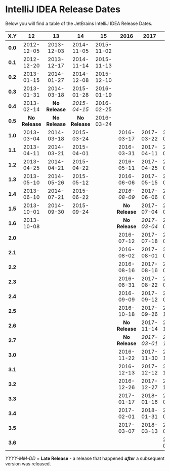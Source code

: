 # IntelliJ IDEA Release Dates
Below you will find a table of the JetBrains IntelliJ IDEA Release Dates.

|   X.Y   |       12       |       13       |       14       |       15       |      2016      |      2017      |      2018      |
|:-------:|:--------------:|:--------------:|:--------------:|:--------------:|:--------------:|:--------------:|:--------------:|
| **0.0** |   2012-12-05   |   2013-12-03   |   2014-11-05   |   2015-11-02   |                |                |                |
| **0.1** |   2012-12-20   |   2013-12-17   |   2014-11-14   |   2015-11-13   |                |                |                |
| **0.2** |   2013-01-15   |   2014-01-27   |   2014-12-08   |   2015-12-10   |                |                |                |
| **0.3** |   2013-01-31   |   2014-03-18   |   2015-01-28   |   2016-01-19   |                |                |                |
| **0.4** |   2013-02-14   | **No Release** |  _2015-04-15_  |   2016-02-25   |                |                |                |
| **0.5** | **No Release** | **No Release** | **No Release** |   2016-03-24   |                |                |                |
| **1.0** |   2013-03-04   |   2014-03-18   |   2015-03-24   |                |   2016-03-17   |   2017-03-22   |   2018-03-27   |
| **1.1** |   2013-04-11   |   2014-03-21   |   2015-04-01   |                |   2016-03-31   |   2017-04-11   |   2018-04-10   |
| **1.2** |   2013-04-25   |   2014-04-21   |   2015-04-22   |                |   2016-05-11   |   2017-04-25   |   2018-04-24   |
| **1.3** |   2013-05-10   |   2014-05-26   |   2015-05-12   |                |   2016-06-06   |   2017-05-15   |   2018-05-08   |
| **1.4** |   2013-06-10   |   2014-07-21   |   2015-06-22   |                |   _2016-08-09_ |   2017-06-06   |   2018-05-21   |
| **1.5** |   2013-10-01   |   2014-09-30   |   2015-09-24   |                | **No Release** |   2017-07-04   |   2018-06-13   |
| **1.6** |   2013-10-08   |                |                |                | **No Release** |  _2017-03-04_  |   2018-07-12   |
| **2.0** |                |                |                |                |   2016-07-12   |   2017-07-18   |   2018-07-24   |
| **2.1** |                |                |                |                |   2016-08-02   |   2017-08-01   |   2018-08-06   |
| **2.2** |                |                |                |                |   2016-08-16   |   2017-08-16   |   2018-08-20   |
| **2.3** |                |                |                |                |   2016-08-31   |   2017-08-22   |   2018-09-03   |
| **2.4** |                |                |                |                |   2016-09-09   |   2017-09-12   |   2018-09-17   |
| **2.5** |                |                |                |                |   2016-10-18   |   2017-09-26   |   2018-10-16   |
| **2.6** |                |                |                |                | **No Release** |   2017-11-14   |   2018-11-13   |
| **2.7** |                |                |                |                | **No Release** |  _2017-03-01_  |  _2018-11-26_  |
| **3.0** |                |                |                |                |   2016-11-22   |   2017-11-30   |   2018-11-20   |
| **3.1** |                |                |                |                |   2016-12-13   |   2017-12-12   |   2018-12-05   |
| **3.2** |                |                |                |                |   2016-12-26   |   2017-12-27   |   2018-12-18   |
| **3.3** |                |                |                |                |   2017-01-17   |   2018-01-16   |   2019-01-09   |
| **3.4** |                |                |                |                |   2017-02-01   |   2018-01-31   |   2019-01-29   |
| **3.5** |                |                |                |                |   2017-03-07   |   2018-03-13   |   2019-02-25   |
| **3.6** |                |                |                |                |                |                |   2019-03-26   |

_YYYY-MM-DD_ = **Late Release** - a release that happened ***after*** a subsequent version was released.
